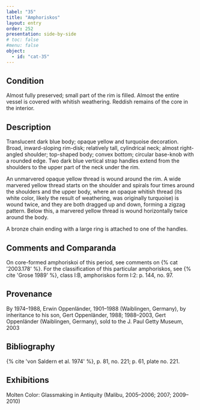```yaml
---
label: "35"
title: "Amphoriskos"
layout: entry
order: 252
presentation: side-by-side
# toc: false
#menu: false 
object:
  - id: "cat-35"
---
```


## Condition

Almost fully preserved; small part of the rim is filled. Almost the entire vessel is covered with whitish weathering. Reddish remains of the core in the interior.

## Description

Translucent dark blue body; opaque yellow and turquoise decoration. Broad, inward-sloping rim-disk; relatively tall, cylindrical neck; almost right-angled shoulder; top-shaped body; convex bottom; circular base-knob with a rounded edge. Two dark blue vertical strap handles extend from the shoulders to the upper part of the neck under the rim.

An unmarvered opaque yellow thread is wound around the rim. A wide marvered yellow thread starts on the shoulder and spirals four times around the shoulders and the upper body, where an opaque whitish thread (its white color, likely the result of weathering, was originally turquoise) is wound twice, and they are both dragged up and down, forming a zigzag pattern. Below this, a marvered yellow thread is wound horizontally twice around the body.

A bronze chain ending with a large ring is attached to one of the handles.

## Comments and Comparanda

On core-formed amphoriskoi of this period, see comments on {% cat '2003.178' %}. For the classification of this particular amphoriskos, see {% cite 'Grose 1989' %}, class I:B, amphoriskos form I:2: p. 144, no. 97.

## Provenance

By 1974–1988, Erwin Oppenländer, 1901–1988 (Waiblingen, Germany), by inheritance to his son, Gert Oppenländer, 1988; 1988–2003, Gert Oppenländer (Waiblingen, Germany), sold to the J. Paul Getty Museum, 2003

## Bibliography

{% cite 'von Saldern et al. 1974' %}, p. 81, no. 221; p. 61, plate no. 221.

## Exhibitions

Molten Color: Glassmaking in Antiquity (Malibu, 2005–2006; 2007; 2009–2010)
